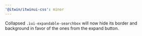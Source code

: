 ```yaml
---
'@itwin/itwinui-css': minor
---
```


Collapsed `.iui-expandable-searchbox` will now hide its border and background in favor of the ones from the expand button.
